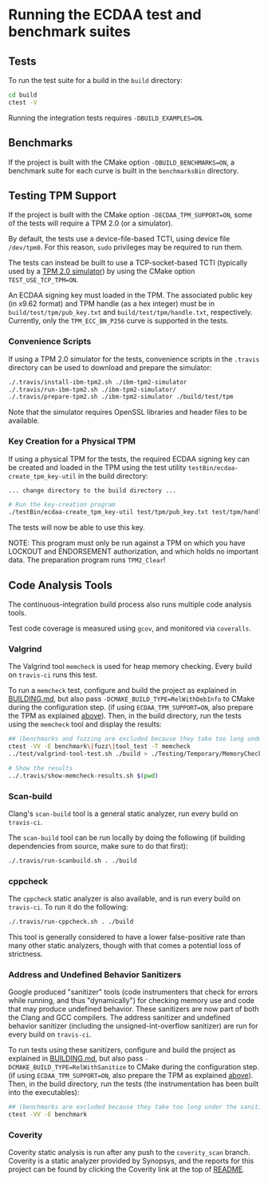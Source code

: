 # Running the ECDAA test and benchmark suites

## Tests

To run the test suite for a build in the `build` directory:
```bash
cd build
ctest -V
```

Running the integration tests requires `-DBUILD_EXAMPLES=ON`.

## Benchmarks

If the project is built with the CMake option `-DBUILD_BENCHMARKS=ON`,
a benchmark suite for each curve is built in the `benchmarksBin` directory.

## Testing TPM Support

If the project is built with the CMake option `-DECDAA_TPM_SUPPORT=ON`,
some of the tests will require a TPM 2.0 (or a simulator).

By default, the tests use a device-file-based TCTI,
using device file `/dev/tpm0`.
For this reason, `sudo` privileges may be required to run them.

The tests can instead be built to use a TCP-socket-based TCTI
(typically used by a [TPM 2.0 simulator](https://sourceforge.net/projects/ibmswtpm2/))
by using the CMake option `TEST_USE_TCP_TPM=ON`.

An ECDAA signing key must loaded in the TPM. The associated
public key (in x9.62 format) and TPM handle (as a hex integer) must be
in `build/test/tpm/pub_key.txt` and `build/test/tpm/handle.txt`, respectively.
Currently, only the `TPM_ECC_BN_P256` curve is supported in the tests.

### Convenience Scripts

If using a TPM 2.0 simulator for the tests,
convenience scripts in the `.travis` directory can be used to download and prepare the simulator:
```bash
./.travis/install-ibm-tpm2.sh ./ibm-tpm2-simulator
./.travis/run-ibm-tpm2.sh ./ibm-tpm2-simulator/
./.travis/prepare-tpm2.sh ./ibm-tpm2-simulator ./build/test/tpm
```

Note that the simulator requires OpenSSL libraries and header files to be available.

### Key Creation for a Physical TPM

If using a physical TPM for the tests, the required ECDAA signing key can
be created and loaded in the TPM using the test utility
`testBin/ecdaa-create_tpm_key-util` in the build directory:
```bash
... change directory to the build directory ...

# Run the key-creation program
./testBin/ecdaa-create_tpm_key-util test/tpm/pub_key.txt test/tpm/handle.txt
```

The tests will now be able to use this key.

NOTE: This program must only be run against a TPM on which you have LOCKOUT and ENDORSEMENT authorization,
and which holds no important data.
The preparation program runs `TPM2_Clear`!

## Code Analysis Tools

The continuous-integration build process also runs
multiple code analysis tools.

Test code coverage is measured using `gcov`, and monitored via `coveralls`.

### Valgrind

The Valgrind tool `memcheck` is used for heap memory checking.
Every build on `travis-ci` runs this test.

To run a `memcheck` test,
configure and build the project as explained in [BUILDING.md](BUILDING.md),
but also pass `-DCMAKE_BUILD_TYPE=RelWithDebInfo` to CMake during the configuration step.
(if using `ECDAA_TPM_SUPPORT=ON`, also prepare the TPM as explained [above](#testing-tpm-support)).
Then, in the build directory,
run the tests using the `memcheck` tool and display the results:
```bash
## (benchmarks and fuzzing are excluded because they take too long under the Valgrind instrumentation)
ctest -VV -E benchmark\|fuzz\|tool_test -T memcheck
../test/valgrind-tool-test.sh ./build > ./Testing/Temporary/MemoryChecker.ToolTest.log 2>&1

# Show the results
../.travis/show-memcheck-results.sh $(pwd)
```

### Scan-build

Clang's `scan-build` tool is a general static analyzer, run every build on `travis-ci`.

The `scan-build` tool can be run locally by doing the following
(if building dependencies from source, make sure to do that first):
```bash
./.travis/run-scanbuild.sh . ./build
```

### cppcheck

The `cppcheck` static analyzer is also available, and is run every build on `travis-ci`.
To run it do the following:

```bash
./.travis/run-cppcheck.sh . ./build
```

This tool is generally considered to have a lower false-positive rate than
many other static analyzers, though with that comes a potential loss of strictness.

### Address and Undefined Behavior Sanitizers

Google produced "sanitizer" tools (code instrumenters that check for errors
while running, and thus "dynamically") for checking memory use and
code that may produce undefined behavior.
These sanitizers are now part of both the Clang and GCC compilers.
The address sanitizer and undefined behavior sanitizer
(including the unsigned-int-overflow sanitizer) are run for every build on `travis-ci`.

To run tests using these sanitizers,
configure and build the project as explained in [BUILDING.md](BUILDING.md),
but also pass `-DCMAKE_BUILD_TYPE=RelWithSanitize` to CMake during the configuration step.
(if using `ECDAA_TPM_SUPPORT=ON`, also prepare the TPM as explained [above](#testing-tpm-support)).
Then, in the build directory,
run the tests (the instrumentation has been built into the executables):
```bash
## (benchmarks are excluded because they take too long under the sanitizer instrumentation)
ctest -VV -E benchmark
```

### Coverity

Coverity static analysis is run after any push to the `coverity_scan` branch.
Coverity is a static analyzer provided by Synopsys, and the reports
for this project can be found by clicking the Coverity link at the top of [README](../README.md).

